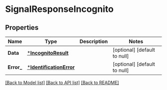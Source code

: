 # SignalResponseIncognito

## Properties
Name | Type | Description | Notes
------------ | ------------- | ------------- | -------------
**Data** | [***IncognitoResult**](IncognitoResult.md) |  | [optional] [default to null]
**Error_** | [***IdentificationError**](IdentificationError.md) |  | [optional] [default to null]

[[Back to Model list]](../README.md#documentation-for-models) [[Back to API list]](../README.md#documentation-for-api-endpoints) [[Back to README]](../README.md)

